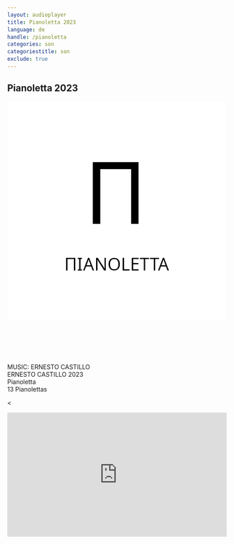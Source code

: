 ```yaml
---
layout: audioplayer
title: Pianoletta 2023
language: de
handle: /pianoletta
categories: son
categoriestitle: son
exclude: true
---
```

## Pianoletta 2023  
<a href="/pianoletta" title="Pianoletta"><a rel="lightbox" data-lightbox="example-1" href="/images/Pianoletta.jpg" title="Stringenzen Cover"><img src="/images/Pianoletta.jpg" alt="Pianoletta Cover" class="img-left"></a></a>
  
<br /><br /><br /><br />
  
MUSIC: ERNESTO CASTILLO  
ERNESTO CASTILLO 2023  
Pianoletta  
13 Pianolettas
  
<<div style="position: relative; padding-top: 56.25%;"><iframe title="Ex Voto" width="100%" height="100%" src="https://stream.litera.tools/video-playlists/embed/c6d19e93-ffb9-45c2-9fb4-3ae5a6f118a0?warningTitle=0&amp;peertubeLink=0" frameborder="0" allowfullscreen="1" sandbox="allow-same-origin allow-scripts allow-popups" style="position: absolute; inset: 0px;"></iframe></div>
  

